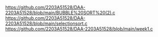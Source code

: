https://github.com/2203A51528/DAA-2203A51528/blob/main/BUBBLE%20SORT%20(2).c
https://github.com/2203A51528/DAA-2203A51528/blob/main/selectionsort.c
https://github.com/2203A51528/DAA-2203A51528/blob/main/week1.c
